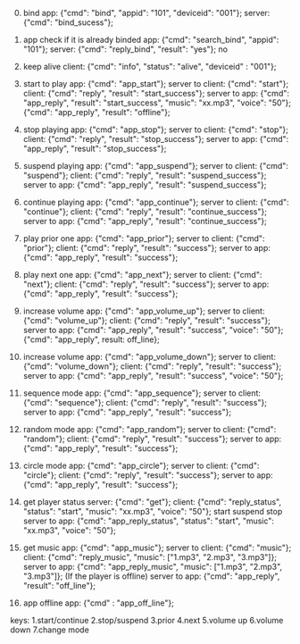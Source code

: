 0. bind
app: {"cmd": "bind", "appid": "101", "deviceid": "001"};
server: {"cmd": "bind_sucess"};

0. app check if it is already binded
app: {"cmd": "search_bind", "appid": "101"};
server: {"cmd": "reply_bind", "result": "yes"};  no

1. keep alive
client: {"cmd": "info", "status": "alive", "deviceid" : "001"};

2. start to play
app: {"cmd": "app_start"};
server to client: {"cmd": "start"};
client: {"cmd": "reply", "result": "start_success"};
server to app: {"cmd": "app_reply", "result": "start_success", "music": "xx.mp3", "voice": "50"}; 
               {"cmd": "app_reply", "result": "offline"};     

3. stop playing
app: {"cmd": "app_stop"};
server to client: {"cmd": "stop"};
client: {"cmd": "reply", "result": "stop_success"};
server to app: {"cmd": "app_reply", "result": "stop_success"};

4. suspend playing
app: {"cmd": "app_suspend"};
server to client: {"cmd": "suspend"};
client: {"cmd": "reply", "result": "suspend_success"};
server to app: {"cmd": "app_reply", "result": "suspend_success"};

5. continue playing
app: {"cmd": "app_continue"};
server to client: {"cmd": "continue"};
client: {"cmd": "reply", "result": "continue_success"};
server to app: {"cmd": "app_reply", "result": "continue_success"};

6. play prior one
app: {"cmd": "app_prior"};
server to client: {"cmd": "prior"};
client: {"cmd": "reply", "result": "success"};
server to app: {"cmd": "app_reply", "result": "success"};

7. play next one
app: {"cmd": "app_next"};
server to client: {"cmd": "next"};
client: {"cmd": "reply", "result": "success"};
server to app: {"cmd": "app_reply", "result": "success"};

8. increase volume
app: {"cmd": "app_volume_up"};
server to client: {"cmd": "volume_up"};
client: {"cmd": "reply", "result": "success"};
server to app: {"cmd": "app_reply", "result": "success", "voice": "50"};
               {"cmd": "app_reply", result: off_line};

9. increase volume
app: {"cmd": "app_volume_down"};
server to client: {"cmd": "volume_down"};
client: {"cmd": "reply", "result": "success"};
server to app: {"cmd": "app_reply", "result": "success", "voice": "50"};

10. sequence mode
app: {"cmd": "app_sequence"};
server to client: {"cmd": "sequence"};
client: {"cmd": "reply", "result": "success"};
server to app: {"cmd": "app_reply", "result": "success"};

11. random mode
app: {"cmd": "app_random"};
server to client: {"cmd": "random"};
client: {"cmd": "reply", "result": "success"};
server to app: {"cmd": "app_reply", "result": "success"};

12. circle mode
app: {"cmd": "app_circle"};
server to client: {"cmd": "circle"};
client: {"cmd": "reply", "result": "success"};
server to app: {"cmd": "app_reply", "result": "success"};

13. get player status
server: {"cmd": "get"};
client: {"cmd": "reply_status", "status": "start", "music": "xx.mp3", "voice": "50"}; start suspend stop
server to app: {"cmd": "app_reply_status", "status": "start", "music": "xx.mp3", "voice": "50"};

14. get music
app: {"cmd": "app_music"};
server to client: {"cmd": "music"};
client: {"cmd": "reply_music", "music": ["1.mp3", "2.mp3", "3.mp3"]};
server to app: {"cmd": "app_reply_music", "music": ["1.mp3", "2.mp3", "3.mp3"]};
(If the player is offline) server to app: {"cmd": "app_reply", "result": "off_line"};

15. app offline
app: {"cmd" : "app_off_line"};


keys:
1.start/continue
2.stop/suspend
3.prior
4.next
5.volume up
6.volume down
7.change mode
